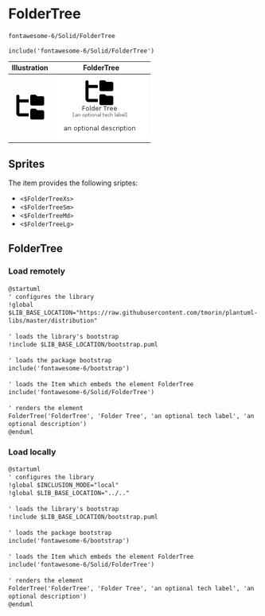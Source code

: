 # FolderTree


```text
fontawesome-6/Solid/FolderTree
```

```text
include('fontawesome-6/Solid/FolderTree')
```



| Illustration | FolderTree |
| :---: | :---: |
| ![illustration for Illustration](../../fontawesome-6/Solid/FolderTree.png) | ![illustration for FolderTree](../../fontawesome-6/Solid/FolderTree.Local.png) |



## Sprites
The item provides the following sriptes:

- `<$FolderTreeXs>`
- `<$FolderTreeSm>`
- `<$FolderTreeMd>`
- `<$FolderTreeLg>`





## FolderTree

### Load remotely
```plantuml
@startuml
' configures the library
!global $LIB_BASE_LOCATION="https://raw.githubusercontent.com/tmorin/plantuml-libs/master/distribution"

' loads the library's bootstrap
!include $LIB_BASE_LOCATION/bootstrap.puml

' loads the package bootstrap
include('fontawesome-6/bootstrap')

' loads the Item which embeds the element FolderTree
include('fontawesome-6/Solid/FolderTree')

' renders the element
FolderTree('FolderTree', 'Folder Tree', 'an optional tech label', 'an optional description')
@enduml
```

### Load locally
```plantuml
@startuml
' configures the library
!global $INCLUSION_MODE="local"
!global $LIB_BASE_LOCATION="../.."

' loads the library's bootstrap
!include $LIB_BASE_LOCATION/bootstrap.puml

' loads the package bootstrap
include('fontawesome-6/bootstrap')

' loads the Item which embeds the element FolderTree
include('fontawesome-6/Solid/FolderTree')

' renders the element
FolderTree('FolderTree', 'Folder Tree', 'an optional tech label', 'an optional description')
@enduml
```


